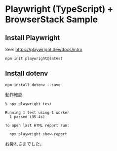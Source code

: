 # Playwright (TypeScript) + BrowserStack Sample

## Install Playwright

See: https://playwright.dev/docs/intro

```
npm init playwright@latest
```

## Install dotenv

```
npm install dotenv --save
```

動作確認

```
% npx playwright test                             

Running 1 test using 1 worker
  1 passed (35.4s)

To open last HTML report run:

  npx playwright show-report
```

お疲れさまでした。
